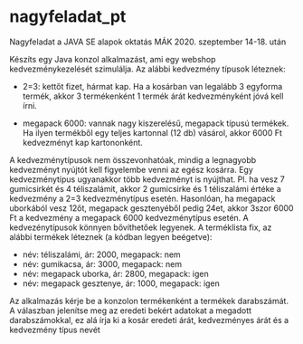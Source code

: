 # nagyfeladat_pt
Nagyfeladat a JAVA SE alapok oktatás MÁK 2020. szeptember 14-18. után

Készíts egy Java konzol alkalmazást, ami egy webshop kedvezménykezelését szimulálja. 
Az alábbi kedvezmény típusok léteznek:

* 2=3: kettőt fizet, hármat kap. Ha a kosárban van legalább 3 egyforma termék, akkor 3
termékenként 1 termék árát kedvezményként jóvá kell írni.

* megapack ­6000: vannak nagy kiszerelésű, megapack típusú termékek. Ha ilyen termékből
egy teljes kartonnal (12 db) vásárol, akkor 6000 Ft kedvezményt kap kartononként.

A kedvezménytípusok nem összevonhatóak, mindig a legnagyobb kedvezményt nyújtót kell
figyelembe venni az egész kosárra. Egy kedvezménytípus ugyanakkor több kedvezményt is
nyújthat. Pl. ha vesz 7 gumicsirkét és 4 téliszalámit, akkor 2 gumicsirke és 1 téliszalámi
értéke a kedvezmény a 2=3 kedvezménytípus esetén. Hasonlóan, ha megapack uborkából
vesz 12­őt, megapack gesztenyéből pedig 24­et, akkor 3­szor 6000 Ft a kedvezmény a
megapack ­6000 kedvezménytípus esetén. A kedvezénytípusok könnyen bővíthetőek
legyenek.
A terméklista fix, az alábbi termékek léteznek (a kódban legyen beégetve):
* név: téliszalámi, ár: 2000, megapack: nem
* név: gumikacsa, ár: 3000, megapack: nem
* név: megapack uborka, ár: 2800, megapack: igen
* név: megapack gesztenye, ár: 1000, megapack: igen


Az alkalmazás kérje be a konzolon termékenként a termékek darabszámát. A válaszban
jelenítse meg az eredeti bekért adatokat a megadott darabszámokkal, ez alá írja ki a kosár eredeti
árát, kedvezményes árát és a kedvezmény típus nevét
